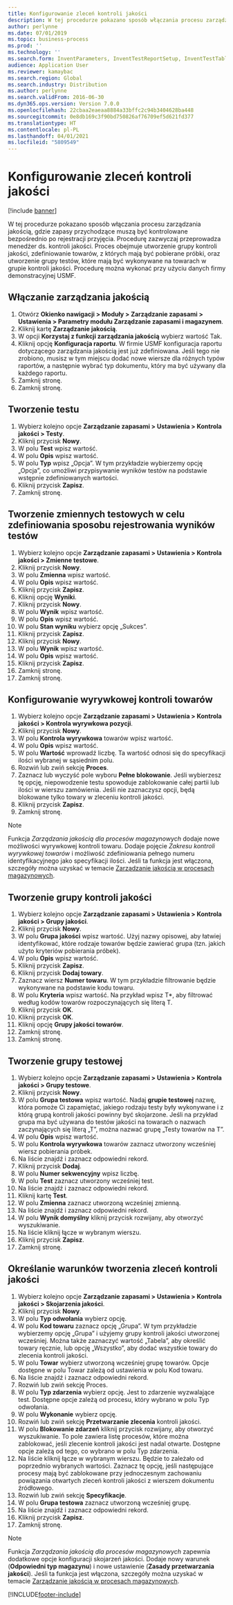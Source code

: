 ```yaml
---
title: Konfigurowanie zleceń kontroli jakości
description: W tej procedurze pokazano sposób włączania procesu zarządzania jakością, gdzie zapasy przychodzące muszą być kontrolowane bezpośrednio po rejestracji przyjęcia.
author: perlynne
ms.date: 07/01/2019
ms.topic: business-process
ms.prod: ''
ms.technology: ''
ms.search.form: InventParameters, InventTestReportSetup, InventTestTable, DefaultDashboard, InventTestVariable, InventTestVariableOutcome, InventItemSampling, InventTestQualityGroup, InventTestItemQualityGroupAdd, SysQueryForm, InventTestItemQualityGroup, InventTestGroup, InventTestAssociationTable
audience: Application User
ms.reviewer: kamaybac
ms.search.region: Global
ms.search.industry: Distribution
ms.author: perlynne
ms.search.validFrom: 2016-06-30
ms.dyn365.ops.version: Version 7.0.0
ms.openlocfilehash: 22cbaa2eaeaa8884a33bffc2c94b3404628ba448
ms.sourcegitcommit: 0e8db169c3f90bd750826af76709ef5d621fd377
ms.translationtype: HT
ms.contentlocale: pl-PL
ms.lasthandoff: 04/01/2021
ms.locfileid: "5809549"
---
```

# <a name="set-up-quality-orders"></a>Konfigurowanie zleceń kontroli jakości

[!include [banner](../../includes/banner.md)]

W tej procedurze pokazano sposób włączania procesu zarządzania jakością, gdzie zapasy przychodzące muszą być kontrolowane bezpośrednio po rejestracji przyjęcia. Procedurę zazwyczaj przeprowadza menedżer ds. kontroli jakości. Proces obejmuje utworzenie grupy kontroli jakości, zdefiniowanie towarów, z których mają być pobierane próbki, oraz utworzenie grupy testów, które mają być wykonywane na towarach w grupie kontroli jakości. Procedurę można wykonać przy użyciu danych firmy demonstracyjnej USMF.


## <a name="enable-quality-management"></a>Włączanie zarządzania jakością
1. Otwórz **Okienko nawigacji > Moduły > Zarządzanie zapasami > Ustawienia > Parametry modułu Zarządzanie zapasami i magazynem**.
2. Kliknij kartę **Zarządzanie jakością**.
3. W opcji **Korzystaj z funkcji zarządzania jakością** wybierz wartość Tak.
4. Kliknij opcję **Konfiguracja raportu**. W firmie USMF konfiguracja raportu dotyczącego zarządzania jakością jest już zdefiniowana. Jeśli tego nie zrobiono, musisz w tym miejscu dodać nowe wiersze dla różnych typów raportów, a następnie wybrać typ dokumentu, który ma być używany dla każdego raportu.  
5. Zamknij stronę.
6. Zamknij stronę.

## <a name="create-a-test"></a>Tworzenie testu
1. Wybierz kolejno opcje **Zarządzanie zapasami > Ustawienia > Kontrola jakości > Testy**.
2. Kliknij przycisk **Nowy**.
3. W polu **Test** wpisz wartość.
4. W polu **Opis** wpisz wartość.
5. W polu **Typ** wpisz „Opcja”. W tym przykładzie wybierzemy opcję „Opcja”, co umożliwi przypisywanie wyników testów na podstawie wstępnie zdefiniowanych wartości.  
6. Kliknij przycisk **Zapisz**.
7. Zamknij stronę.

## <a name="create-test-variables-to-define-the-way-test-results-are-recorded"></a>Tworzenie zmiennych testowych w celu zdefiniowania sposobu rejestrowania wyników testów
1. Wybierz kolejno opcje **Zarządzanie zapasami > Ustawienia > Kontrola jakości > Zmienne testowe**.
2. Kliknij przycisk **Nowy**.
3. W polu **Zmienna** wpisz wartość.
4. W polu **Opis** wpisz wartość.
5. Kliknij przycisk **Zapisz**.
6. Kliknij opcję **Wyniki**.
7. Kliknij przycisk **Nowy**.
8. W polu **Wynik** wpisz wartość.
9. W polu **Opis** wpisz wartość.
10. W polu **Stan wyniku** wybierz opcję „Sukces”.
11. Kliknij przycisk **Zapisz**.
12. Kliknij przycisk **Nowy**.
13. W polu **Wynik** wpisz wartość.
14. W polu **Opis** wpisz wartość.
15. Kliknij przycisk **Zapisz**.
16. Zamknij stronę.
17. Zamknij stronę.

## <a name="set-up-item-sampling"></a>Konfigurowanie wyrywkowej kontroli towarów
1. Wybierz kolejno opcje **Zarządzanie zapasami > Ustawienia > Kontrola jakości > Kontrola wyrywkowa pozycji**.
2. Kliknij przycisk **Nowy**.
3. W polu **Kontrola wyrywkowa** towarów wpisz wartość.
4. W polu **Opis** wpisz wartość.
5. W polu **Wartość** wprowadź liczbę. Ta wartość odnosi się do specyfikacji ilości wybranej w sąsiednim polu.  
6. Rozwiń lub zwiń sekcję **Proces**.
7. Zaznacz lub wyczyść pole wyboru **Pełne blokowanie**. Jeśli wybierzesz tę opcję, niepowodzenie testu spowoduje zablokowanie całej partii lub ilości w wierszu zamówienia. Jeśli nie zaznaczysz opcji, będą blokowane tylko towary w zleceniu kontroli jakości.  
8. Kliknij przycisk **Zapisz**.
9. Zamknij stronę.

> [!NOTE]
> Funkcja *Zarządzania jakością dla procesów magazynowych* dodaje nowe możliwości wyrywkowej kontroli towaru. Dodaje pojęcie *Zakresu kontroli wyrywkowej towarów* i możliwość zdefiniowania pełnego numeru identyfikacyjnego jako specyfikacji ilości. Jeśli ta funkcja jest włączona, szczegóły można uzyskać w temacie [Zarządzanie jakością w procesach magazynowych](../quality-management-for-warehouses-processes.md).

## <a name="create-a-quality-group"></a>Tworzenie grupy kontroli jakości
1. Wybierz kolejno opcje **Zarządzanie zapasami > Ustawienia > Kontrola jakości > Grupy jakości**.
2. Kliknij przycisk **Nowy**.
3. W polu **Grupa jakości** wpisz wartość. Użyj nazwy opisowej, aby łatwiej identyfikować, które rodzaje towarów będzie zawierać grupa (tzn. jakich użyto kryteriów pobierania próbek).  
4. W polu **Opis** wpisz wartość.
5. Kliknij przycisk **Zapisz**.
6. Kliknij przycisk **Dodaj towary**.
7. Zaznacz wiersz **Numer towaru**. W tym przykładzie filtrowanie będzie wykonywane na podstawie kodu towaru.  
8. W polu **Kryteria** wpisz wartość. Na przykład wpisz T*, aby filtrować według kodów towarów rozpoczynających się literą T.  
9. Kliknij przycisk **OK**.
10. Kliknij przycisk **OK**.
11. Kliknij opcję **Grupy jakości towarów**.
12. Zamknij stronę.
13. Zamknij stronę.

## <a name="create-a-test-group"></a>Tworzenie grupy testowej
1. Wybierz kolejno opcje **Zarządzanie zapasami > Ustawienia > Kontrola jakości > Grupy testowe**.
2. Kliknij przycisk **Nowy**.
3. W polu **Grupa testowa** wpisz wartość. Nadaj **grupie testowej** nazwę, która pomoże Ci zapamiętać, jakiego rodzaju testy były wykonywane i z którą grupą kontroli jakości powinny być skojarzone. Jeśli na przykład grupa ma być używana do testów jakości na towarach o nazwach zaczynających się literą „T”, można nazwać grupę „Testy towarów na T”.  
4. W polu **Opis** wpisz wartość.
5. W polu **Kontrola wyrywkowa** towarów zaznacz utworzony wcześniej wiersz pobierania próbek.
6. Na liście znajdź i zaznacz odpowiedni rekord.
7. Kliknij przycisk **Dodaj**.
8. W polu **Numer sekwencyjny** wpisz liczbę.
9. W polu **Test** zaznacz utworzony wcześniej test.
10. Na liście znajdź i zaznacz odpowiedni rekord.
11. Kliknij kartę **Test**.
12. W polu **Zmienna** zaznacz utworzoną wcześniej zmienną.
13. Na liście znajdź i zaznacz odpowiedni rekord.
14. W polu **Wynik domyślny** kliknij przycisk rozwijany, aby otworzyć wyszukiwanie.
15. Na liście kliknij łącze w wybranym wierszu.
16. Kliknij przycisk **Zapisz**.
17. Zamknij stronę.

## <a name="define-when-quality-orders-will-be-created"></a>Określanie warunków tworzenia zleceń kontroli jakości
1. Wybierz kolejno opcje **Zarządzanie zapasami > Ustawienia > Kontrola jakości > Skojarzenia jakości**.
2. Kliknij przycisk **Nowy**.
3. W polu **Typ odwołania** wybierz opcję.
4. W polu **Kod towaru** zaznacz opcję „Grupa”. W tym przykładzie wybierzemy opcję „Grupa” i użyjemy grupy kontroli jakości utworzonej wcześniej. Można także zaznaczyć wartość „Tabela”, aby określić towary ręcznie, lub opcję „Wszystko”, aby dodać wszystkie towary do zlecenia kontroli jakości.  
5. W polu **Towar** wybierz utworzoną wcześniej grupę towarów. Opcje dostępne w polu Towar zależą od ustawienia w polu Kod towaru.  
6. Na liście znajdź i zaznacz odpowiedni rekord.
7. Rozwiń lub zwiń sekcję Proces.
8. W polu **Typ zdarzenia** wybierz opcję. Jest to zdarzenie wyzwalające test. Dostępne opcje zależą od procesu, który wybrano w polu Typ odwołania.  
9. W polu **Wykonanie** wybierz opcję.
10. Rozwiń lub zwiń sekcję **Przetwarzanie zlecenia** kontroli jakości.
11. W polu **Blokowanie zdarzeń** kliknij przycisk rozwijany, aby otworzyć wyszukiwanie. To pole zawiera listę procesów, które można zablokować, jeśli zlecenie kontroli jakości jest nadal otwarte. Dostępne opcje zależą od tego, co wybrano w polu Typ zdarzenia.  
12. Na liście kliknij łącze w wybranym wierszu. Będzie to zależało od poprzednio wybranych wartości. Zaznacz tę opcję, jeśli następujące procesy mają być zablokowane przy jednoczesnym zachowaniu powiązania otwartych zleceń kontroli jakości z wierszem dokumentu źródłowego.  
13. Rozwiń lub zwiń sekcję **Specyfikacje**.
14. W polu **Grupa testowa** zaznacz utworzoną wcześniej grupę.
15. Na liście znajdź i zaznacz odpowiedni rekord.
16. Kliknij przycisk **Zapisz**.
17. Zamknij stronę.

> [!NOTE]
> Funkcja *Zarządzania jakością dla procesów magazynowych* zapewnia dodatkowe opcje konfiguracji skojarzeń jakości. Dodaje nowy warunek (**Odpowiedni typ magazynu**) i nowe ustawienie (**Zasady przetwarzania jakości**). Jeśli ta funkcja jest włączona, szczegóły można uzyskać w temacie [Zarządzanie jakością w procesach magazynowych](../quality-management-for-warehouses-processes.md).

[!INCLUDE[footer-include](../../../includes/footer-banner.md)]